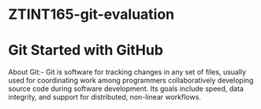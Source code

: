 # ZTINT165-git-evaluation

# Git Started with GitHub

About Git:- Git is software for tracking changes in any set of files, usually used for coordinating work among programmers collaboratively developing source code during software development. Its goals include speed, data integrity, and support for distributed, non-linear workflows.
